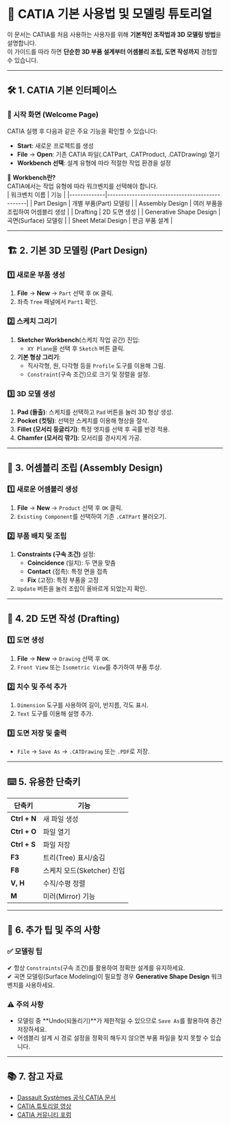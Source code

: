 # 📌 CATIA 기본 사용법 및 모델링 튜토리얼  

이 문서는 CATIA를 처음 사용하는 사용자를 위해 **기본적인 조작법과 3D 모델링 방법**을 설명합니다.  
이 가이드를 따라 하면 **단순한 3D 부품 설계부터 어셈블리 조립, 도면 작성까지** 경험할 수 있습니다.  

---

## 🛠️ 1. CATIA 기본 인터페이스  

### 🔹 시작 화면 (Welcome Page)  
CATIA 실행 후 다음과 같은 주요 기능을 확인할 수 있습니다:  
- **Start**: 새로운 프로젝트를 생성  
- **File** → **Open**: 기존 CATIA 파일(.CATPart, .CATProduct, .CATDrawing) 열기  
- **Workbench 선택**: 설계 유형에 따라 적절한 작업 환경을 설정  

📌 **Workbench란?**  
CATIA에서는 작업 유형에 따라 워크벤치를 선택해야 합니다.  
| 워크벤치 이름 | 기능 |
|-------------|------------------------------------------------|
| Part Design | 개별 부품(Part) 모델링 |
| Assembly Design | 여러 부품을 조립하여 어셈블리 생성 |
| Drafting | 2D 도면 생성 |
| Generative Shape Design | 곡면(Surface) 모델링 |
| Sheet Metal Design | 판금 부품 설계 |

---

## 🏗️ 2. 기본 3D 모델링 (Part Design)  

### 1️⃣ 새로운 부품 생성  
1. **File** → **New** → `Part` 선택 후 `OK` 클릭.  
2. 좌측 `Tree` 패널에서 `Part1` 확인.  

### 2️⃣ 스케치 그리기  
1. **Sketcher Workbench**(스케치 작업 공간) 진입:  
   - `XY Plane`을 선택 후 `Sketch` 버튼 클릭.  
2. **기본 형상 그리기**:  
   - 직사각형, 원, 다각형 등을 `Profile` 도구를 이용해 그림.  
   - `Constraint`(구속 조건)으로 크기 및 정렬을 설정.  

### 3️⃣ 3D 모델 생성  
1. **Pad (돌출)**: 스케치를 선택하고 `Pad` 버튼을 눌러 3D 형상 생성.  
2. **Pocket (컷팅)**: 선택한 스케치를 이용해 형상을 절삭.  
3. **Fillet (모서리 둥글리기)**: 특정 엣지를 선택 후 곡률 반경 적용.  
4. **Chamfer (모서리 깎기)**: 모서리를 경사지게 가공.  

---

## 🔗 3. 어셈블리 조립 (Assembly Design)  

### 1️⃣ 새로운 어셈블리 생성  
1. **File** → **New** → `Product` 선택 후 `OK` 클릭.  
2. `Existing Component`를 선택하여 기존 `.CATPart` 불러오기.  

### 2️⃣ 부품 배치 및 조립  
1. **Constraints (구속 조건)** 설정:  
   - **Coincidence** (일치): 두 면을 맞춤  
   - **Contact** (접촉): 특정 면을 접촉  
   - **Fix** (고정): 특정 부품을 고정  
2. `Update` 버튼을 눌러 조립이 올바르게 되었는지 확인.  

---

## 📐 4. 2D 도면 작성 (Drafting)  

### 1️⃣ 도면 생성  
1. **File** → **New** → `Drawing` 선택 후 `OK`.  
2. `Front View` 또는 `Isometric View`를 추가하여 부품 투상.  

### 2️⃣ 치수 및 주석 추가  
1. `Dimension` 도구를 사용하여 길이, 반지름, 각도 표시.  
2. `Text` 도구를 이용해 설명 추가.  

### 3️⃣ 도면 저장 및 출력  
- `File` → `Save As` → `.CATDrawing` 또는 `.PDF`로 저장.  

---

## ⌨️ 5. 유용한 단축키  

| 단축키 | 기능 |
|-------|-------------------------------|
| **Ctrl + N** | 새 파일 생성 |
| **Ctrl + O** | 파일 열기 |
| **Ctrl + S** | 파일 저장 |
| **F3** | 트리(Tree) 표시/숨김 |
| **F8** | 스케치 모드(Sketcher) 진입 |
| **V, H** | 수직/수평 정렬 |
| **M** | 미러(Mirror) 기능 |

---

## 🎯 6. 추가 팁 및 주의 사항  

### ✅ 모델링 팁  
✔ 항상 `Constraints`(구속 조건)를 활용하여 정확한 설계를 유지하세요.  
✔ 곡면 모델링(Surface Modeling)이 필요할 경우 **Generative Shape Design** 워크벤치를 사용하세요.  

### ⚠️ 주의 사항  
- 모델링 중 **Undo(되돌리기)**가 제한적일 수 있으므로 `Save As`를 활용하여 중간 저장하세요.  
- 어셈블리 설계 시 경로 설정을 정확히 해두지 않으면 부품 파일을 찾지 못할 수 있습니다.  

---

## 📚 7. 참고 자료  

- [Dassault Systèmes 공식 CATIA 문서](https://www.3ds.com/products-services/catia/)  
- [CATIA 튜토리얼 영상](https://www.youtube.com/results?search_query=CATIA+Tutorial)  
- [CATIA 커뮤니티 포럼](https://www.eng-tips.com/threadcategory.cfm?lev2=77)  

